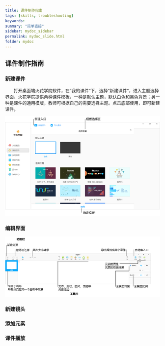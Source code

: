 ```yaml
---
title: 课件制作指南
tags: [skills, troubleshooting]
keywords:
summary: "简单直接"
sidebar: mydoc_sidebar
permalink: mydoc_slide.html
folder: mydoc
---
```


## 课件制作指南

### 新建课件

&ensp;&ensp;&ensp;&ensp;打开桌面端火花学院软件，在”我的课件“下，选择”新建课件“，进入主题选择界面，火花学院提供两种课件模板，一种是默认主题，默认白色和黑色背景；另一种是课件的通用模版，教师可根据自己的需要选择主题。点击底部使用，即可新建课件。

![avatar](images/0006课件编辑01.png)

### 编辑界面

![avatar](images/0006课件编辑02.png)

### 新建镜头
### 添加元素
### 课件播放


